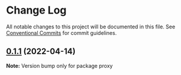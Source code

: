 # Change Log

All notable changes to this project will be documented in this file. See
[Conventional Commits](https://conventionalcommits.org) for commit guidelines.

## [0.1.1](https://github.com/wayfair-incubator/racepoint/compare/v0.1.0...v0.1.1) (2022-04-14)

**Note:** Version bump only for package proxy
